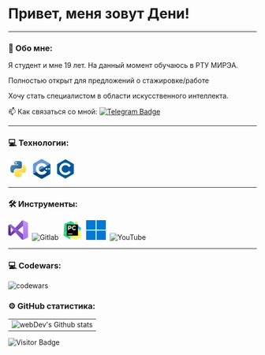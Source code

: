 
# Привет, меня зовут Дени!

---

### 💜 Обо мне:
Я студент и мне 19 лет. На данный момент обучаюсь в РТУ МИРЭА.

Полностью открыт для предложений о стажировке/работе

Хочу стать специалистом в области искусственного интеллекта.


:mailbox: Как связаться со мной:  [![Telegram Badge](https://img.shields.io/badge/-Al1veee-blue?style=flat&logo=Telegram&logoColor=white)](https://t.me/Al1veee)

---

### 💻 Технологии:

<div>
  <img src="https://github.com/devicons/devicon/blob/master/icons/python/python-original.svg" title="Python" alt="Python" width="40" height="40"/>&nbsp
  <img src="https://github.com/devicons/devicon/blob/master/icons/cplusplus/cplusplus-original.svg" title="C++" alt="C++" width="40" height="40"/>&nbsp
  <img src="https://github.com/devicons/devicon/blob/master/icons/c/c-plain.svg" title="C" alt="C" width="40" height="40"/>&nbsp;
</div>

---

### 🛠 Инструменты:

<div>
  <img src="https://github.com/devicons/devicon/blob/master/icons/visualstudio/visualstudio-original.svg" title="VisualStudio" alt="VisualStudio" width="40" height="40"/>&nbsp;
  <img src="https://https://github.com/devicons/devicon/blob/master/icons/gitlab/gitlab-original.svg" title="Gitlab" alt="Gitlab" width="40" height="40"/>&nbsp;
  <img src="https://github.com/devicons/devicon/blob/master/icons/pycharm/pycharm-original.svg" title="PyCharm" alt="PyCharm" width="40" height="40"/>&nbsp;
  <img src="https://github.com/devicons/devicon/blob/master/icons/windows11/windows11-original.svg" title="Windows 11" alt="Windows 11" width="40" height="40"/>&nbsp;
  <img src="https://upload.wikimedia.org/wikipedia/commons/9/9e/YouTube_Logo_%282013-2017%29.svg" title="YouTube" alt="YouTube" width="40" height="40"/>&nbsp;
</div>

---


### 💻 Codewars:

![codewars](https://www.codewars.com/users/Al1veeee/badges/large)

### ⚙️ GitHub статистика:

<table>
  <tr>
    <td>
      <img align="left" src="http://github-readme-streak-stats.herokuapp.com?user=Al1veeee&theme=dark&background=000000" alt="webDev's Github stats" />
    </td>
  </tr>
</table>

![Visitor Badge](https://visitor-badge.laobi.icu/badge?page_id=Al1veeee)
